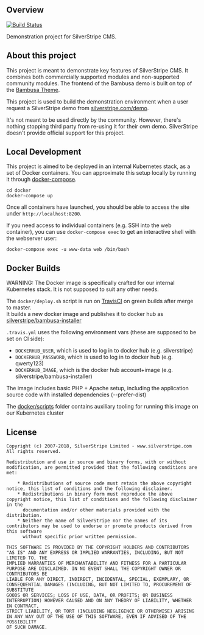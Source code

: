 ## Overview

[![Build Status](https://travis-ci.com/silverstripe/bambusa-installer.svg?branch=master)](https://travis-ci.com/silverstripe/bambusa-installer)

Demonstration project for SilverStripe CMS.

## About this project

This project is meant to demonstrate key features of SilverStripe CMS. It combines both commercially supported modules and non-supported community modules. The frontend of the Bambusa demo is built on top of the [Bambusa Theme](https://github.com/silverstripe/bambusa-theme).

This project is used to build the demonstration environment when a user request a SilverStripe demo from [silverstripe.com/demo](https://silverstripe.com/demo). 

It's not meant to be used directly by the community. However, there's nothing stopping third party from re-using it for their own demo. SilverStripe doesn't provide official support for this project.

## Local Development

This project is aimed to be deployed in an internal Kubernetes stack,
as a set of Docker containers. You can approximate this setup locally
by running it through [docker-compose](https://docs.docker.com/compose/).

```
cd docker
docker-compose up
```  

Once all containers have launched, you should be able to access the site
under `http://localhost:8200`.

If you need access to individual containers (e.g. SSH into the web container),
you can use `docker-compose exec` to get an interactive shell
with the webserver user:

```
docker-compose exec -u www-data web /bin/bash
``` 

## Docker Builds

WARNING: The Docker image is specifically crafted for our internal Kubernetes stack. It is not supposed to suit any other needs.

The `docker/deploy.sh` script is run on [TravisCI](../.travis.yml) on green builds after merge to master.  
It builds a new docker image and publishes it to docker hub as [silverstripe/bambusa-installer](https://hub.docker.com/r/silverstripe/bambusa-installer)

`.travis.yml` uses the following environment vars (these are supposed to be set on CI side):
  - `DOCKERHUB_USER`, which is used to log in to docker hub (e.g. silverstripe)
  - `DOCKERHUB_PASSWORD`, which is used to log in to docker hub (e.g. qwerty123)
  - `DOCKERHUB_IMAGE`, which is the docker hub account+image (e.g. silverstripe/bambusa-installer)

The image includes basic PHP + Apache setup, including the application source code with installed dependencies (--prefer-dist)

The [docker/scripts](./docker/scripts) folder contains auxiliary tooling for running this image on our Kubernetes cluster


## License

    Copyright (c) 2007-2018, SilverStripe Limited - www.silverstripe.com
    All rights reserved.

    Redistribution and use in source and binary forms, with or without modification, are permitted provided that the following conditions are met:

        * Redistributions of source code must retain the above copyright notice, this list of conditions and the following disclaimer.
        * Redistributions in binary form must reproduce the above copyright notice, this list of conditions and the following disclaimer in the
          documentation and/or other materials provided with the distribution.
        * Neither the name of SilverStripe nor the names of its contributors may be used to endorse or promote products derived from this software
          without specific prior written permission.

    THIS SOFTWARE IS PROVIDED BY THE COPYRIGHT HOLDERS AND CONTRIBUTORS "AS IS" AND ANY EXPRESS OR IMPLIED WARRANTIES, INCLUDING, BUT NOT LIMITED TO, THE
    IMPLIED WARRANTIES OF MERCHANTABILITY AND FITNESS FOR A PARTICULAR PURPOSE ARE DISCLAIMED. IN NO EVENT SHALL THE COPYRIGHT OWNER OR CONTRIBUTORS BE
    LIABLE FOR ANY DIRECT, INDIRECT, INCIDENTAL, SPECIAL, EXEMPLARY, OR CONSEQUENTIAL DAMAGES (INCLUDING, BUT NOT LIMITED TO, PROCUREMENT OF SUBSTITUTE
    GOODS OR SERVICES; LOSS OF USE, DATA, OR PROFITS; OR BUSINESS INTERRUPTION) HOWEVER CAUSED AND ON ANY THEORY OF LIABILITY, WHETHER IN CONTRACT,
    STRICT LIABILITY, OR TORT (INCLUDING NEGLIGENCE OR OTHERWISE) ARISING IN ANY WAY OUT OF THE USE OF THIS SOFTWARE, EVEN IF ADVISED OF THE POSSIBILITY
    OF SUCH DAMAGE.
